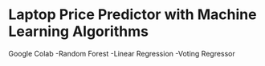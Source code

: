 # Laptop Price Predictor with Machine Learning Algorithms

Google Colab
-Random Forest
-Linear Regression
-Voting Regressor
